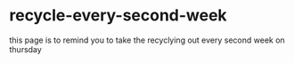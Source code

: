 # recycle-every-second-week
this page is to remind you to take the recyclying out every second week on thursday
